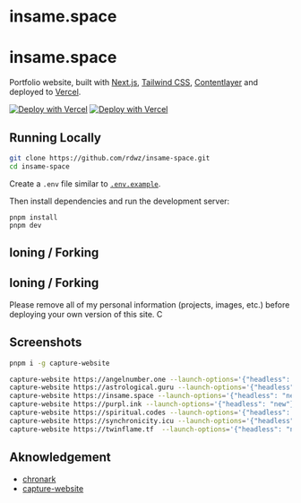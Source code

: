 # insame.space
# insame.space

Portfolio website, built with [Next.js](https://nextjs.org/), [Tailwind CSS](https://tailwindcss.com/), [Contentlayer](https://www.contentlayer.dev/) and deployed to [Vercel](https://vercel.com/).

[![Deploy with Vercel](https://vercel.com/button)](https://vercel.com/new/clone?repository-url=https%3A%2F%2Fgithub.com%2Frdwz%2Finsame-space&demo-title=insame.space&demo-description=Portfolio%20built%20with%20Next.js%20and%20Contentlayer&demo-url=https%3A%2F%2Finsame.space&demo-image=https%3A%2F%2Finsame.space%2Fimages%2Finsame-space.png)
[![Deploy with Vercel](https://vercel.com/button)](https://vercel.com/new/clone?repository-url=https%3A%2F%2Fgithub.com%2Frdwz%2Finsame-space&demo-title=insame.space&demo-description=Portfolio%20built%20with%20Next.js%20and%20Contentlayer&demo-url=https%3A%2F%2Finsame.space&demo-image=https%3A%2F%2Finsame.space%2Fimages%2Finsame-space.png)

## Running Locally

```sh
git clone https://github.com/rdwz/insame-space.git
cd insame-space
```

Create a `.env` file similar to [`.env.example`](https://github.com/chronark/chronark.com/blob/main/.env.example).

Then install dependencies and run the development server:

```sh-session
pnpm install
pnpm dev
```

## loning / Forking
## loning / Forking

Please remove all of my personal information (projects, images, etc.) before deploying your own version of this site.
C

## Screenshots

```sh
pnpm i -g capture-website
```

```sh
capture-website https://angelnumber.one --launch-options='{"headless": "new"}' --output='public/images/angelnumber-one.webp' --overwrite --quality .65 --scaleFactor .72 --type webp
capture-website https://astrological.guru --launch-options='{"headless": "new"}' --output='public/images/astrological-guru.webp' --overwrite --quality .65 --scaleFactor .72 --type webp
capture-website https://insame.space --launch-options='{"headless": "new"}' --output='public/images/insame-space.webp' --overwrite --quality .65 --scaleFactor .72 --type webp --delay 2
capture-website https://purpl.ink --launch-options='{"headless": "new"}' --output='public/images/purpl-ink.webp' --overwrite --quality .65 --scaleFactor .72 --type webp
capture-website https://spiritual.codes --launch-options='{"headless": "new"}' --output='public/images/spiritual-codes.webp' --overwrite --quality .65 --scaleFactor .72 --type webp
capture-website https://synchronicity.icu --launch-options='{"headless": "new"}' --output='public/images/synchronicity-icu.webp' --overwrite --quality .65 --scaleFactor .72 --type webp
capture-website https://twinflame.tf  --launch-options='{"headless": "new"}' --output='public/images/twinflame-tf.webp' --overwrite --quality .65 --scaleFactor .72 --type webp
```

## Aknowledgement

- [chronark](http://chronark.com)
- [capture-website](https://github.com/sindresorhus/capture-website#readme)
